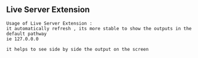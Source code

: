 ## Live Server Extension 

~~~
Usage of Live Server Extension : 
it automatically refresh , its more stable to show the outputs in the default pathway 
ie 127.0.0.0 

it helps to see side by side the output on the screen 

~~~